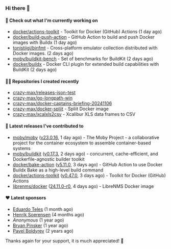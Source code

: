 ### Hi there 👋

#### 👷 Check out what I'm currently working on

- [docker/actions-toolkit](https://github.com/docker/actions-toolkit) - Toolkit for Docker (GitHub) Actions (1 day ago)
- [docker/build-push-action](https://github.com/docker/build-push-action) - GitHub Action to build and push Docker images with Buildx (1 day ago)
- [tonistiigi/binfmt](https://github.com/tonistiigi/binfmt) - Cross-platform emulator collection distributed with Docker images. (2 days ago)
- [moby/buildkit-bench](https://github.com/moby/buildkit-bench) - Set of benchmarks for BuildKit (2 days ago)
- [docker/buildx](https://github.com/docker/buildx) - Docker CLI plugin for extended build capabilities with BuildKit (2 days ago)

#### 👨‍💻 Repositories I created recently

- [crazy-max/releases-json-test](https://github.com/crazy-max/releases-json-test)
- [crazy-max/go-longpath-win](https://github.com/crazy-max/go-longpath-win)
- [crazy-max/docker-captains-briefing-20241106](https://github.com/crazy-max/docker-captains-briefing-20241106)
- [crazy-max/docker-spliit](https://github.com/crazy-max/docker-spliit) - Spliit Docker image
- [crazy-max/xcalxls2csv](https://github.com/crazy-max/xcalxls2csv) - Xcalibur XLS data frames to CSV

#### 🚀 Latest releases I've contributed to

- [moby/moby](https://github.com/moby/moby) ([v23.0.16](https://github.com/moby/moby/releases/tag/v23.0.16), 1 day ago) - The Moby Project - a collaborative project for the container ecosystem to assemble container-based systems
- [moby/buildkit](https://github.com/moby/buildkit) ([v0.17.3](https://github.com/moby/buildkit/releases/tag/v0.17.3), 2 days ago) - concurrent, cache-efficient, and Dockerfile-agnostic builder toolkit
- [docker/bake-action](https://github.com/docker/bake-action) ([v5.11.0](https://github.com/docker/bake-action/releases/tag/v5.11.0), 3 days ago) - GitHub Action to use Docker Buildx Bake as a high-level build command
- [docker/actions-toolkit](https://github.com/docker/actions-toolkit) ([v0.47.0](https://github.com/docker/actions-toolkit/releases/tag/v0.47.0), 3 days ago) - Toolkit for Docker (GitHub) Actions
- [librenms/docker](https://github.com/librenms/docker) ([24.11.0-r0](https://github.com/librenms/docker/releases/tag/24.11.0-r0), 4 days ago) - LibreNMS Docker image

#### ❤️ Latest sponsors
- [Eduardo Teles](https://github.com/eduardoteles17) (1 month ago)
- [Henrik Soerensen](https://github.com/hsoerensen) (4 months ago)
- _Anonymous_ (1 year ago)
- [Bryan Pinsker](https://github.com/BryanPinsker) (1 year ago)
- [Pavel Boldyrev](https://github.com/bpg) (2 years ago)

Thanks again for your support, it is much appreciated! 🙏
